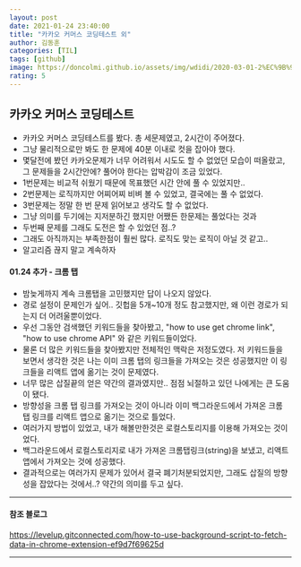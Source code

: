 ```yaml
---
layout: post
date: 2021-01-24 23:40:00
title: "카카오 커머스 코딩테스트 외"
author: 김동훈
categories: [TIL]
tags: [github]
image: https://doncolmi.github.io/assets/img/wdidi/2020-03-01-2%EC%9B%94-%ED%9A%8C%EA%B3%A0/16.png
rating: 5
---
```


## 카카오 커머스 코딩테스트

- 카카오 커머스 코딩테스트를 봤다. 총 세문제였고, 2시간이 주어졌다.
- 그냥 물리적으로만 봐도 한 문제에 40분 이내로 컷을 잡아야 했다.
- 몇달전에 봤던 카카오문제가 너무 어려워서 시도도 할 수 없었던 모습이 떠올랐고, 그 문제들을 2시간안에? 풀어야 한다는 압박감이 조금 있었다.
- 1번문제는 비교적 쉬웠기 때문에 목표했던 시간 안에 풀 수 있었지만..
- 2번문제는 로직까지만 어찌어찌 비벼 볼 수 있었고, 결국에는 풀 수 없었다.
- 3번문제는 정말 한 번 문제 읽어보고 생각도 할 수 없었다.
- 그냥 의미를 두기에는 지저분하긴 했지만 어쨌든 한문제는 풀었다는 것과
- 두번째 문제를 그래도 도전은 할 수 있었던 점..?
- 그래도 아직까지는 부족한점이 훨씬 많다. 로직도 맞는 로직이 아닐 것 같고..
- 알고리즘 끊지 말고 계속하자

#### 01.24 추가 - 크롬 탭

- 밤늦게까지 계속 크롬탭을 고민했지만 답이 나오지 않았다.
- 경로 설정이 문제인가 싶어.. 깃헙을 5개~10개 정도 참고했지만, 왜 이런 경로가 되는지 더 어려울뿐이었다.
- 우선 그동안 검색했던 키워드들을 찾아봤고, "how to use get chrome link", "how to use chrome API" 와 같은 키워드들이었다.
- 물론 더 많은 키워드들을 찾아봤지만 전체적인 맥락은 저정도였다. 저 키워드들을 보면서 생각한 것은 나는 이미 크롬 탭의 링크들을 가져오는 것은 성공했지만 이 링크들을 리액트 앱에 옮기는 것이 문제였다.
- 너무 많은 삽질끝의 얻은 약간의 결과였지만.. 점점 뇌절하고 있던 나에게는 큰 도움이 됐다.
- 방향성을 크롬 탭 링크를 가져오는 것이 아니라 이미 백그라운드에서 가져온 크롬 탭 링크를 리액트 앱으로 옮기는 것으로 틀었다.
- 여러가지 방법이 있었고, 내가 해볼만한것은 로컬스토리지를 이용해 가져오는 것이었다.
- 백그라운드에서 로컬스토리지로 내가 가져온 크롬탭링크(string)을 보냈고, 리액트 앱에서 가져오는 것에 성공했다.
- 결과적으로는 여러가지 문제가 있어서 결국 폐기처분되었지만, 그래도 삽질의 방향성을 잡았다는 것에서..? 약간의 의미를 두고 싶다.

---

#### 참조 블로그

https://levelup.gitconnected.com/how-to-use-background-script-to-fetch-data-in-chrome-extension-ef9d7f69625d

---
